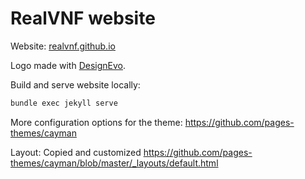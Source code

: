 # RealVNF website

Website: [realvnf.github.io](https://realvnf.github.io/)

Logo made with [DesignEvo](https://www.designevo.com/en/).



Build and serve website locally:

```bash
bundle exec jekyll serve
```

More configuration options for the theme: https://github.com/pages-themes/cayman



Layout: Copied and customized https://github.com/pages-themes/cayman/blob/master/_layouts/default.html
